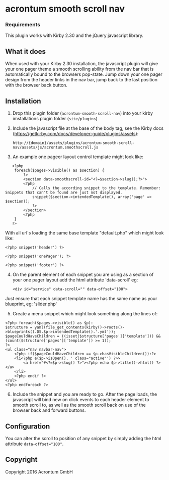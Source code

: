 # acrontum smooth scroll nav

### Requirements

This plugin works with Kirby 2.30 and the jQuery javascript library.

## What it does

When used with your Kirby 2.30 installation, the javascript plugin will give your one pager theme a smooth scrolling ability from the nav bar that is automatically bound to the browsers pop-state. Jump down your one pager design from the header links in the nav bar, jump back to the last position with the browser back button.

## Installation

1. Drop this plugin folder (`acrontum-smooth-scroll-nav`) into your kirby imstallations plugin folder (`site/plugins`)
2. Include the javascript file at the base of the body tag, see the Kirby docs (https://getkirby.com/docs/developer-guide/plugins/assets):

    `http://{domain}/assets/plugins/acrontum-smooth-scroll-nav/assets/js/acrontum.smoothscroll.js`
3. An example one pageer layout control template might look like:
```
   <?php
   	foreach($pages->visible() as $section) {
   		?>
   		<section data-smoothscroll-id="<?=$section->slug();?>">
   		<?php
   			// Calls the according snippet to the template. Remember: Snippets that can't be found are just not displayed.
   			snippet($section->intendedTemplate(), array('page' => $section));
   			?>
   		</section>
   		<?php
   	}
   ?>
```
With all url's loading the same base template "default.php" which might look like:
```
<?php snippet('header') ?>

<?php snippet('onePager'); ?>

<?php snippet('footer') ?>
```

4. On the parent element of each snippet you are using as a section of your one pager layout add the html attribute 'data-scroll' eg:

    `<div id="service" data-scroll="" data-offset="100">`

Just ensure that each snippet template name has the same name as your blueprint, eg: 'slider.php'


5. Create a menu snippet which might look something along the lines of:
```
<?php foreach($pages->visible() as $p):
$structure = yaml(file_get_contents(kirby()->roots()->blueprints().DS.$p->intendedTemplate().'.yml'));
$pageCouldHaveChildren = ((isset($structure['pages']['template'])) && (count($structure['pages']['template']) >= 1));
?>
<ul class="nav navbar-nav">
    <?php if($pageCouldHaveChildren == $p->hasVisibleChildren()):?>
    <li<?php e($p->isOpen(), ' class="active"') ?>>
        <a href="#<?=$p->slug() ?>"><?php echo $p->title()->html() ?></a>
    </li>
    <?php endif ?>
</ul>
<?php endforeach ?>
```

6. Include the snippet and you are ready to go. After the page loads, the javascript will bind new on click events to each header element to smooth scroll to, as well as the smooth scroll back on use of the browser back and forward buttons.


## Configuration
You can alter the scroll to position of any snippet by simply adding the html attribute `data-offset="100"`.

## Copyright
Copyright 2016 Acrontum GmbH
